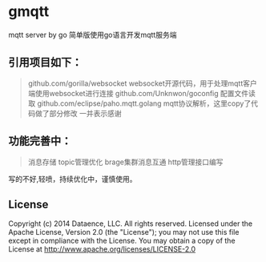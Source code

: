 # gmqtt
mqtt server by go
简单版使用go语言开发mqtt服务端
## 引用项目如下：
> github.com/gorilla/websocket  websocket开源代码，用于处理mqtt客户端使用websocket进行连接
> github.com/Unknwon/goconfig   配置文件读取
> github.com/eclipse/paho.mqtt.golang   mqtt协议解析，这里copy了代码做了部分修改
> 一并表示感谢
## 功能完善中：
> 消息存储
> topic管理优化
> brage集群消息互通
> http管理接口编写

写的不好,轻喷，持续优化中，谨慎使用。

## License
Copyright (c) 2014 Dataence, LLC. All rights reserved.
Licensed under the Apache License, Version 2.0 (the "License"); you may not use this file except in compliance with the License. You may obtain a copy of the License at
http://www.apache.org/licenses/LICENSE-2.0
